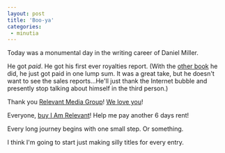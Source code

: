 ```yaml
---
layout: post
title: 'Boo-ya'
categories:
 - minutia
---
```


Today was a monumental day in the writing career of Daniel Miller. 

He got <em>paid</em>. He got his first ever royalties report. (With the <a href="http://www.amazon.com/exec/obidos/tg/detail/-/B00007FYBD/qid=1048811482/sr=1-1/ref=sr_1_1/102-6897918-8080130?v=glance&s=books">other book</a> he did, he just got paid in one lump sum. It was a great take, but he doesn't want to see the sales reports...He'll just thank the Internet bubble and presently stop talking about himself in the third person.)



Thank you <a href="http://www.relevantmediagroup.com/">Relevant Media Group</a>! <a href="http://www.relevantmediagroup.com/">We love you</a>!



Everyone, <a href="http://www.amazon.com/exec/obidos/ASIN/0971457603/qid%3D1048811907/sr%3D11-1/ref%3Dsr%5F11%5F1/102-6897918-8080130">buy I Am Relevant</a>! Help me pay another 6 days rent!



Every long journey begins with one small step. Or something.



I think I'm going to start just making silly titles for every entry.


